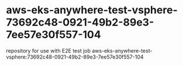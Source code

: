 # aws-eks-anywhere-test-vsphere-73692c48-0921-49b2-89e3-7ee57e30f557-104
repository for use with E2E test job aws-eks-anywhere-test-vsphere:73692c48-0921-49b2-89e3-7ee57e30f557-104
